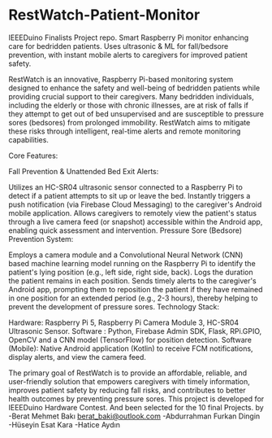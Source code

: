 # RestWatch-Patient-Monitor
IEEEDuino Finalists Project repo. Smart Raspberry Pi monitor enhancing care for bedridden patients. Uses ultrasonic & ML for fall/bedsore prevention, with instant mobile alerts to caregivers for improved patient safety.

RestWatch is an innovative, Raspberry Pi-based monitoring system designed to enhance the safety and well-being of bedridden patients while providing crucial support to their caregivers. Many bedridden individuals, including the elderly or those with chronic illnesses, are at risk of falls if they attempt to get out of bed unsupervised and are susceptible to pressure sores (bedsores) from prolonged immobility. RestWatch aims to mitigate these risks through intelligent, real-time alerts and remote monitoring capabilities.

Core Features:

Fall Prevention & Unattended Bed Exit Alerts:

Utilizes an HC-SR04 ultrasonic sensor connected to a Raspberry Pi to detect if a patient attempts to sit up or leave the bed.
Instantly triggers a push notification (via Firebase Cloud Messaging) to the caregiver's Android mobile application.
Allows caregivers to remotely view the patient's status through a live camera feed (or snapshot) accessible within the Android app, enabling quick assessment and intervention.
Pressure Sore (Bedsore) Prevention System:

Employs a camera module and a Convolutional Neural Network (CNN) based machine learning model running on the Raspberry Pi to identify the patient's lying position (e.g., left side, right side, back).
Logs the duration the patient remains in each position.
Sends timely alerts to the caregiver's Android app, prompting them to reposition the patient if they have remained in one position for an extended period (e.g., 2-3 hours), thereby helping to prevent the development of pressure sores.
Technology Stack:

Hardware: Raspberry Pi 5, Raspberry Pi Camera Module 3, HC-SR04 Ultrasonic Sensor.
Software : Python, Firebase Admin SDK, Flask, RPi.GPIO, OpenCV and a CNN model (TensorFlow) for position detection.
Software (Mobile): Native Android application (Kotlin) to receive FCM notifications, display alerts, and view the camera feed.

The primary goal of RestWatch is to provide an affordable, reliable, and user-friendly solution that empowers caregivers with timely information, improves patient safety by reducing fall risks, and contributes to better health outcomes by preventing pressure sores. This project is developed for IEEEDuino Hardware Contest. And been selected for the 10 final Projects.
by
-Berat Mehmet Bakı berat_baki@outlook.com
-Abdurrahman Furkan Dingin
-Hüseyin Esat Kara
-Hatice Aydın

